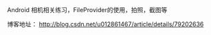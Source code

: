 Android 相机相关练习，FileProvider的使用，拍照，截图等

博客地址：
http://blog.csdn.net/u012861467/article/details/79202636
